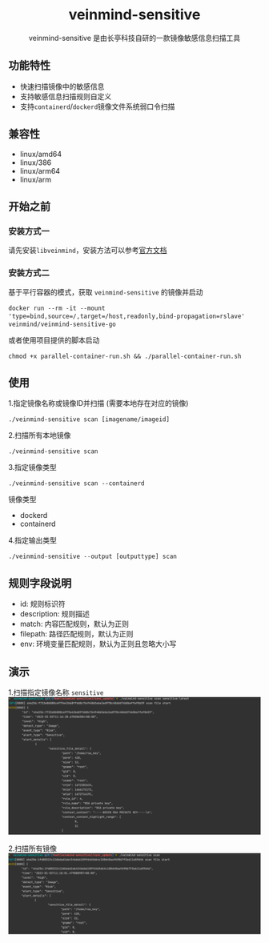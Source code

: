 <h1 align="center"> veinmind-sensitive </h1>

<p align="center">
veinmind-sensitive 是由长亭科技自研的一款镜像敏感信息扫描工具 
</p>

## 功能特性

- 快速扫描镜像中的敏感信息
- 支持敏感信息扫描规则自定义
- 支持`containerd`/`dockerd`镜像文件系统弱口令扫描

## 兼容性

- linux/amd64
- linux/386
- linux/arm64
- linux/arm

## 开始之前

### 安装方式一

请先安装`libveinmind`，安装方法可以参考[官方文档](https://github.com/chaitin/libveinmind)

### 安装方式二

基于平行容器的模式，获取 `veinmind-sensitive` 的镜像并启动

```
docker run --rm -it --mount 'type=bind,source=/,target=/host,readonly,bind-propagation=rslave' veinmind/veinmind-sensitive-go
```

或者使用项目提供的脚本启动

```
chmod +x parallel-container-run.sh && ./parallel-container-run.sh
```

## 使用

1.指定镜像名称或镜像ID并扫描 (需要本地存在对应的镜像)

```
./veinmind-sensitive scan [imagename/imageid]
```

2.扫描所有本地镜像

```
./veinmind-sensitive scan
```

3.指定镜像类型

```
./veinmind-sensitive scan --containerd
```

镜像类型

- dockerd
- containerd

4.指定输出类型

```
./veinmind-sensitive --output [outputtype] scan
```

## 规则字段说明

- id: 规则标识符
- description: 规则描述
- match: 内容匹配规则，默认为正则
- filepath: 路径匹配规则，默认为正则
- env: 环境变量匹配规则，默认为正则且忽略大小写

## 演示

1.扫描指定镜像名称 `sensitive`
![](../../../docs/veinmind-sensitive/sensitive-01.png)

2.扫描所有镜像
![](../../../docs/veinmind-sensitive/sensitive-02.png)